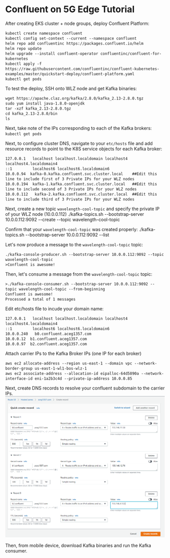 # Confluent on 5G Edge Tutorial

After creating EKS cluster + node groups, deploy Confluent Platform:
```
kubectl create namespace confluent
kubectl config set-context --current --namespace confluent
helm repo add confluentinc https://packages.confluent.io/helm
helm repo update
helm upgrade --install confluent-operator confluentinc/confluent-for-kubernetes
kubectl apply -f https://raw.githubusercontent.com/confluentinc/confluent-kubernetes-examples/master/quickstart-deploy/confluent-platform.yaml
kubectl get pods
```

To test the deploy, SSH onto WLZ node and get Kafka binaries:
```
wget https://apache.claz.org/kafka/2.8.0/kafka_2.13-2.8.0.tgz
sudo yum install java-1.8.0-openjdk
tar -xzf kafka_2.13-2.8.0.tgz
cd kafka_2.13-2.8.0/bin
ls
```

Next, take note of the IPs corresponding to each of the Kafka brokers:
`kubectl get pods`

Next, to configure cluster DNS, navigate to your `etc/hosts` file and add resource records to point to the K8S service objects for each Kafka broker:
```
127.0.0.1   localhost localhost.localdomain localhost4 localhost4.localdomain4
::1         localhost6 localhost6.localdomain6
10.0.0.94  kafka-0.kafka.confluent.svc.cluster.local    ##Edit this line to include first of 3 Private IPs for your WLZ nodes
10.0.0.194  kafka-1.kafka.confluent.svc.cluster.local   ##Edit this line to include second of 3 Private IPs for your WLZ nodes
10.0.0.112   kafka-2.kafka.confluent.svc.cluster.local  ##Edit this line to include third of 3 Private IPs for your WLZ nodes
```

Next, create a new topic `wavelength-cool-topic` and specify the private IP of your WLZ node (10.0.0.112)
./kafka-topics.sh --bootstrap-server 10.0.0.112:9092 --create --topic wavelength-cool-topic

Confirm that your `wavelength-cool-topic` was created properly:
./kafka-topics.sh --bootstrap-server 10.0.0.112:9092 --list


Let's now produce a message to the `wavelength-cool-topic` topic:
```
./kafka-console-producer.sh --bootstrap-server 10.0.0.112:9092 --topic wavelength-cool-topic
>Confluent is awesome!
```

Then, let's consume a message from the `wavelength-cool-topic` topic:
```
>./kafka-console-consumer.sh --bootstrap-server 10.0.0.112:9092 --topic wavelength-cool-topic --from-beginning
Confluent is awesome!
Processed a total of 1 messages
```

Edit etc/hosts file to incude your domain name:
```
127.0.0.1   localhost localhost.localdomain localhost4 localhost4.localdomain4
::1         localhost6 localhost6.localdomain6
10.0.0.240   b0.confluent.aceg1357.com
10.0.0.12  b1.confluent.aceg1357.com
10.0.0.97  b2.confluent.aceg1357.com
```

Attach carrier IPs to the Kafka Broker IPs (one IP for each broker)
```
aws ec2 allocate-address --region us-east-1 --domain vpc --network-border-group us-east-1-wl1-bos-wlz-1
aws ec2 associate-address --allocation-id eipalloc-64d5890a --network-interface-id eni-1a2b3c4d --private-ip-address 10.0.0.85
```

Next, create DNS records to resolve your confluent subdomain to the carrier IPs.
![Example DNS records](./confluent_5gedge_dns.png)

Then, from mobile device, download Kafka binaries and run the Kafka consumer.

